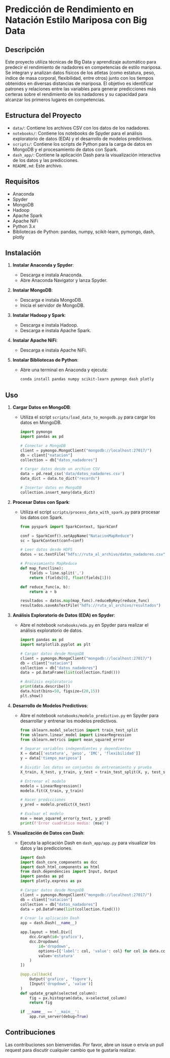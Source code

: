 # Predicción de Rendimiento en Natación Estilo Mariposa con Big Data

## Descripción
Este proyecto utiliza técnicas de Big Data y aprendizaje automático para predecir el rendimiento de nadadores en competencias de estilo mariposa. Se integran y analizan datos físicos de los atletas (como estatura, peso, índice de masa corporal, flexibilidad, entre otros) junto con los tiempos obtenidos en diversas distancias de mariposa. El objetivo es identificar patrones y relaciones entre las variables para generar predicciones más certeras sobre el rendimiento de los nadadores y su capacidad para alcanzar los primeros lugares en competencias.

## Estructura del Proyecto
- `data/`: Contiene los archivos CSV con los datos de los nadadores.
- `notebooks/`: Contiene los notebooks de Spyder para el análisis exploratorio de datos (EDA) y el desarrollo de modelos predictivos.
- `scripts/`: Contiene los scripts de Python para la carga de datos en MongoDB y el procesamiento de datos con Spark.
- `dash_app/`: Contiene la aplicación Dash para la visualización interactiva de los datos y las predicciones.
- `README.md`: Este archivo.

## Requisitos
- Anaconda
- Spyder
- MongoDB
- Hadoop
- Apache Spark
- Apache NiFi
- Python 3.x
- Bibliotecas de Python: pandas, numpy, scikit-learn, pymongo, dash, plotly

## Instalación
1. **Instalar Anaconda y Spyder**:
   - Descarga e instala Anaconda.
   - Abre Anaconda Navigator y lanza Spyder.

2. **Instalar MongoDB**:
   - Descarga e instala MongoDB.
   - Inicia el servidor de MongoDB.

3. **Instalar Hadoop y Spark**:
   - Descarga e instala Hadoop.
   - Descarga e instala Apache Spark.

4. **Instalar Apache NiFi**:
   - Descarga e instala Apache NiFi.

5. **Instalar Bibliotecas de Python**:
   - Abre una terminal en Anaconda y ejecuta:
     ```bash
     conda install pandas numpy scikit-learn pymongo dash plotly
     ```

## Uso
1. **Cargar Datos en MongoDB**:
   - Utiliza el script `scripts/load_data_to_mongodb.py` para cargar los datos en MongoDB.
     ```python
     import pymongo
     import pandas as pd

     # Conectar a MongoDB
     client = pymongo.MongoClient("mongodb://localhost:27017/")
     db = client["natacion"]
     collection = db["datos_nadadores"]

     # Cargar datos desde un archivo CSV
     data = pd.read_csv('data/datos_nadadores.csv')
     data_dict = data.to_dict("records")

     # Insertar datos en MongoDB
     collection.insert_many(data_dict)
     ```

2. **Procesar Datos con Spark**:
   - Utiliza el script `scripts/process_data_with_spark.py` para procesar los datos con Spark.
     ```python
     from pyspark import SparkContext, SparkConf

     conf = SparkConf().setAppName("NatacionMapReduce")
     sc = SparkContext(conf=conf)

     # Leer datos desde HDFS
     datos = sc.textFile("hdfs://ruta_al_archivo/datos_nadadores.csv")

     # Procesamiento MapReduce
     def map_func(line):
         fields = line.split(',')
         return (fields[0], float(fields[1]))

     def reduce_func(a, b):
         return a + b

     resultados = datos.map(map_func).reduceByKey(reduce_func)
     resultados.saveAsTextFile("hdfs://ruta_al_archivo/resultados")
     ```

3. **Análisis Exploratorio de Datos (EDA) en Spyder**:
   - Abre el notebook `notebooks/eda.py` en Spyder para realizar el análisis exploratorio de datos.
     ```python
     import pandas as pd
     import matplotlib.pyplot as plt

     # Cargar datos desde MongoDB
     client = pymongo.MongoClient("mongodb://localhost:27017/")
     db = client["natacion"]
     collection = db["datos_nadadores"]
     data = pd.DataFrame(list(collection.find()))

     # Análisis exploratorio
     print(data.describe())
     data.hist(bins=50, figsize=(20,15))
     plt.show()
     ```

4. **Desarrollo de Modelos Predictivos**:
   - Abre el notebook `notebooks/modelo_predictivo.py` en Spyder para desarrollar y entrenar los modelos predictivos.
     ```python
     from sklearn.model_selection import train_test_split
     from sklearn.linear_model import LinearRegression
     from sklearn.metrics import mean_squared_error

     # Separar variables independientes y dependientes
     X = data[['estatura', 'peso', 'IMC', 'flexibilidad']]
     y = data['tiempo_mariposa']

     # Dividir los datos en conjuntos de entrenamiento y prueba
     X_train, X_test, y_train, y_test = train_test_split(X, y, test_size=0.2, random_state=42)

     # Entrenar el modelo
     modelo = LinearRegression()
     modelo.fit(X_train, y_train)

     # Hacer predicciones
     y_pred = modelo.predict(X_test)

     # Evaluar el modelo
     mse = mean_squared_error(y_test, y_pred)
     print(f'Error cuadrático medio: {mse}')
     ```

5. **Visualización de Datos con Dash**:
   - Ejecuta la aplicación Dash en `dash_app/app.py` para visualizar los datos y las predicciones.
     ```python
     import dash
     import dash_core_components as dcc
     import dash_html_components as html
     from dash.dependencies import Input, Output
     import pandas as pd
     import plotly.express as px

     # Cargar datos desde MongoDB
     client = pymongo.MongoClient("mongodb://localhost:27017/")
     db = client["natacion"]
     collection = db["datos_nadadores"]
     data = pd.DataFrame(list(collection.find()))

     # Crear la aplicación Dash
     app = dash.Dash(__name__)

     app.layout = html.Div([
         dcc.Graph(id='grafico'),
         dcc.Dropdown(
             id='dropdown',
             options=[{'label': col, 'value': col} for col in data.columns],
             value='estatura'
         )
     ])

     @app.callback(
         Output('grafico', 'figure'),
         [Input('dropdown', 'value')]
     )
     def update_graph(selected_column):
         fig = px.histogram(data, x=selected_column)
         return fig

     if __name__ == '__main__':
         app.run_server(debug=True)
     ```

## Contribuciones
Las contribuciones son bienvenidas. Por favor, abre un issue o envía un pull request para discutir cualquier cambio que te gustaría realizar.
